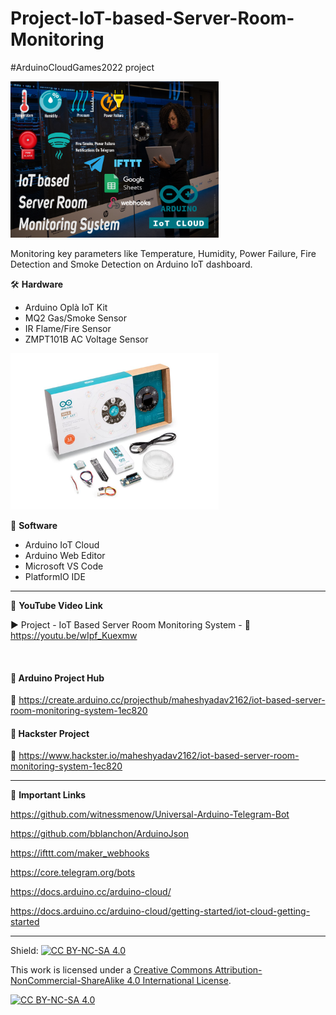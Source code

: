 # Project-IoT-based-Server-Room-Monitoring
#ArduinoCloudGames2022 project  
  
<img src="/Images/Hackster-Project-Cover-Image.png" height="250" >
  

Monitoring key parameters like Temperature, Humidity, Power Failure, Fire Detection and Smoke Detection on Arduino IoT dashboard.  


🛠 **Hardware**  
- Arduino Oplà IoT Kit  
- MQ2 Gas/Smoke Sensor  
- IR Flame/Fire Sensor  
- ZMPT101B AC Voltage Sensor  

<img src="/Images/opla-kit.jpg" height="250" >  

💽 **Software**  
- Arduino IoT Cloud  
- Arduino Web Editor  
- Microsoft VS Code  
- PlatformIO IDE  

------------------------------------------------------------------------------------------------------

📕 **YouTube Video Link**  

▶️ Project - IoT Based Server Room Monitoring System - 🔗 https://youtu.be/wIpf_Kuexmw  

</br>

#### 📜 Arduino Project Hub  
🔗 https://create.arduino.cc/projecthub/maheshyadav2162/iot-based-server-room-monitoring-system-1ec820  

#### 📜 Hackster Project  
🔗 https://www.hackster.io/maheshyadav2162/iot-based-server-room-monitoring-system-1ec820  

-------------------------------------------------------------------------------------------------------
📒 **Important Links**  
 
https://github.com/witnessmenow/Universal-Arduino-Telegram-Bot  

https://github.com/bblanchon/ArduinoJson  

https://ifttt.com/maker_webhooks  

https://core.telegram.org/bots  

https://docs.arduino.cc/arduino-cloud/  

https://docs.arduino.cc/arduino-cloud/getting-started/iot-cloud-getting-started  

------------------------------------------------------------------------------------------  

Shield: [![CC BY-NC-SA 4.0][cc-by-nc-sa-shield]][cc-by-nc-sa]

This work is licensed under a
[Creative Commons Attribution-NonCommercial-ShareAlike 4.0 International License][cc-by-nc-sa].

[![CC BY-NC-SA 4.0][cc-by-nc-sa-image]][cc-by-nc-sa]

[cc-by-nc-sa]: http://creativecommons.org/licenses/by-nc-sa/4.0/
[cc-by-nc-sa-image]: https://licensebuttons.net/l/by-nc-sa/4.0/88x31.png
[cc-by-nc-sa-shield]: https://img.shields.io/badge/License-CC%20BY--NC--SA%204.0-lightgrey.svg

